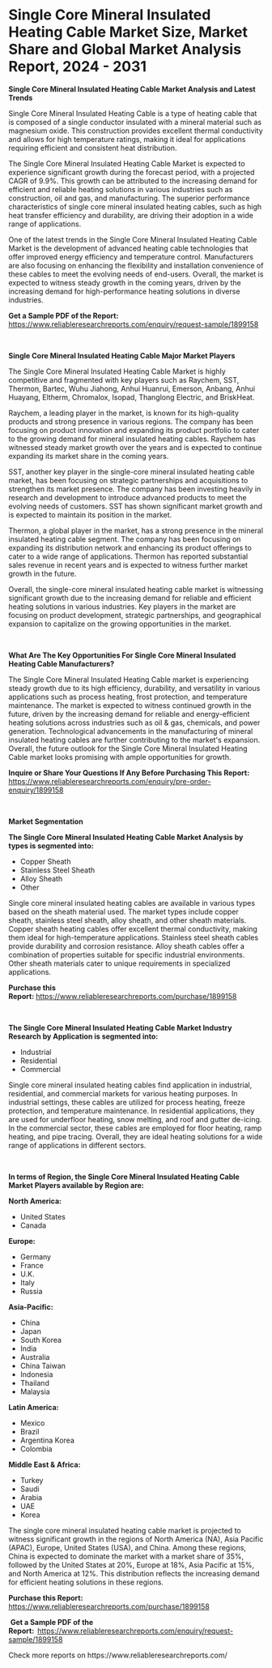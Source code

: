 <p><h1>Single Core Mineral Insulated Heating Cable Market Size, Market Share and Global Market Analysis Report, 2024 - 2031</h1></p><p><strong>Single Core Mineral Insulated Heating Cable Market Analysis and Latest Trends</strong></p>
<p><p>Single Core Mineral Insulated Heating Cable is a type of heating cable that is composed of a single conductor insulated with a mineral material such as magnesium oxide. This construction provides excellent thermal conductivity and allows for high temperature ratings, making it ideal for applications requiring efficient and consistent heat distribution.</p><p>The Single Core Mineral Insulated Heating Cable Market is expected to experience significant growth during the forecast period, with a projected CAGR of 9.9%. This growth can be attributed to the increasing demand for efficient and reliable heating solutions in various industries such as construction, oil and gas, and manufacturing. The superior performance characteristics of single core mineral insulated heating cables, such as high heat transfer efficiency and durability, are driving their adoption in a wide range of applications.</p><p>One of the latest trends in the Single Core Mineral Insulated Heating Cable Market is the development of advanced heating cable technologies that offer improved energy efficiency and temperature control. Manufacturers are also focusing on enhancing the flexibility and installation convenience of these cables to meet the evolving needs of end-users. Overall, the market is expected to witness steady growth in the coming years, driven by the increasing demand for high-performance heating solutions in diverse industries.</p></p>
<p><strong>Get a Sample PDF of the Report:&nbsp;</strong> <a href="https://www.reliableresearchreports.com/enquiry/request-sample/1899158">https://www.reliableresearchreports.com/enquiry/request-sample/1899158</a></p>
<p>&nbsp;</p>
<p><strong>Single Core Mineral Insulated Heating Cable Major Market Players</strong></p>
<p><p>The Single Core Mineral Insulated Heating Cable Market is highly competitive and fragmented with key players such as Raychem, SST, Thermon, Bartec, Wuhu Jiahong, Anhui Huanrui, Emerson, Anbang, Anhui Huayang, Eltherm, Chromalox, Isopad, Thanglong Electric, and BriskHeat.</p><p>Raychem, a leading player in the market, is known for its high-quality products and strong presence in various regions. The company has been focusing on product innovation and expanding its product portfolio to cater to the growing demand for mineral insulated heating cables. Raychem has witnessed steady market growth over the years and is expected to continue expanding its market share in the coming years.</p><p>SST, another key player in the single-core mineral insulated heating cable market, has been focusing on strategic partnerships and acquisitions to strengthen its market presence. The company has been investing heavily in research and development to introduce advanced products to meet the evolving needs of customers. SST has shown significant market growth and is expected to maintain its position in the market.</p><p>Thermon, a global player in the market, has a strong presence in the mineral insulated heating cable segment. The company has been focusing on expanding its distribution network and enhancing its product offerings to cater to a wide range of applications. Thermon has reported substantial sales revenue in recent years and is expected to witness further market growth in the future.</p><p>Overall, the single-core mineral insulated heating cable market is witnessing significant growth due to the increasing demand for reliable and efficient heating solutions in various industries. Key players in the market are focusing on product development, strategic partnerships, and geographical expansion to capitalize on the growing opportunities in the market.</p></p>
<p>&nbsp;</p>
<p><strong>What Are The Key Opportunities For Single Core Mineral Insulated Heating Cable Manufacturers?</strong></p>
<p><p>The Single Core Mineral Insulated Heating Cable market is experiencing steady growth due to its high efficiency, durability, and versatility in various applications such as process heating, frost protection, and temperature maintenance. The market is expected to witness continued growth in the future, driven by the increasing demand for reliable and energy-efficient heating solutions across industries such as oil & gas, chemicals, and power generation. Technological advancements in the manufacturing of mineral insulated heating cables are further contributing to the market's expansion. Overall, the future outlook for the Single Core Mineral Insulated Heating Cable market looks promising with ample opportunities for growth.</p></p>
<p><strong>Inquire or Share Your Questions If Any Before Purchasing This Report:</strong> <a href="https://www.reliableresearchreports.com/enquiry/pre-order-enquiry/1899158">https://www.reliableresearchreports.com/enquiry/pre-order-enquiry/1899158</a></p>
<p>&nbsp;</p>
<p><strong>Market Segmentation</strong></p>
<p><strong>The Single Core Mineral Insulated Heating Cable Market Analysis by types is segmented into:</strong></p>
<p><ul><li>Copper Sheath</li><li>Stainless Steel Sheath</li><li>Alloy Sheath</li><li>Other</li></ul></p>
<p><p>Single core mineral insulated heating cables are available in various types based on the sheath material used. The market types include copper sheath, stainless steel sheath, alloy sheath, and other sheath materials. Copper sheath heating cables offer excellent thermal conductivity, making them ideal for high-temperature applications. Stainless steel sheath cables provide durability and corrosion resistance. Alloy sheath cables offer a combination of properties suitable for specific industrial environments. Other sheath materials cater to unique requirements in specialized applications.</p></p>
<p><strong>Purchase this Report:&nbsp;</strong><a href="https://www.reliableresearchreports.com/purchase/1899158">https://www.reliableresearchreports.com/purchase/1899158</a></p>
<p>&nbsp;</p>
<p><strong>The Single Core Mineral Insulated Heating Cable Market Industry Research by Application is segmented into:</strong></p>
<p><ul><li>Industrial</li><li>Residential</li><li>Commercial</li></ul></p>
<p><p>Single core mineral insulated heating cables find application in industrial, residential, and commercial markets for various heating purposes. In industrial settings, these cables are utilized for process heating, freeze protection, and temperature maintenance. In residential applications, they are used for underfloor heating, snow melting, and roof and gutter de-icing. In the commercial sector, these cables are employed for floor heating, ramp heating, and pipe tracing. Overall, they are ideal heating solutions for a wide range of applications in different sectors.</p></p>
<p>&nbsp;</p>
<p><strong>In terms of Region, the Single Core Mineral Insulated Heating Cable Market Players available by Region are:</strong></p>
<p>
    <p> <strong> North America: </strong>
        <ul>
            <li>United States</li>
            <li>Canada</li>
        </ul>
        </p> 
    <p> <strong> Europe: </strong>
        <ul>
            <li>Germany</li>
            <li>France</li>
            <li>U.K.</li>
            <li>Italy</li>
            <li>Russia</li>
        </ul>
        </p> 
    <p> <strong> Asia-Pacific: </strong>
        <ul>
            <li>China</li>
            <li>Japan</li>
            <li>South Korea</li>
            <li>India</li>
            <li>Australia</li>
            <li>China Taiwan</li>
            <li>Indonesia</li>
            <li>Thailand</li>
            <li>Malaysia</li>
        </ul>
        </p> 
    <p> <strong> Latin America: </strong>
        <ul>
            <li>Mexico</li>
            <li>Brazil</li>
            <li>Argentina Korea</li>
            <li>Colombia</li>
        </ul>
        </p> 
    <p> <strong> Middle East & Africa: </strong>
        <ul>
            <li>Turkey</li>
            <li>Saudi</li>
            <li>Arabia</li>
            <li>UAE</li>
            <li>Korea</li>
        </ul>
    </p>
    </p>
<p><p>The single core mineral insulated heating cable market is projected to witness significant growth in the regions of North America (NA), Asia Pacific (APAC), Europe, United States (USA), and China. Among these regions, China is expected to dominate the market with a market share of 35%, followed by the United States at 20%, Europe at 18%, Asia Pacific at 15%, and North America at 12%. This distribution reflects the increasing demand for efficient heating solutions in these regions.</p></p>
<p><strong>Purchase this Report: </strong><a href="https://www.reliableresearchreports.com/purchase/1899158">https://www.reliableresearchreports.com/purchase/1899158</a></p>
<p>&nbsp;<strong>Get a Sample PDF of the Report:&nbsp;&nbsp;</strong><a href="https://www.reliableresearchreports.com/enquiry/request-sample/1899158">https://www.reliableresearchreports.com/enquiry/request-sample/1899158</a></p>
<p><strong></strong></p>
<p>Check more reports on https://www.reliableresearchreports.com/</p>